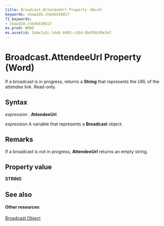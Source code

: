 ```yaml
---
title: Broadcast.AttendeeUrl Property (Word)
keywords: vbawd10.chm36438017
f1_keywords:
- vbawd10.chm36438017
ms.prod: WORD
ms.assetid: 3abe1a3c-14eb-8405-c16d-0bdf6b30e34f
---
```



# Broadcast.AttendeeUrl Property (Word)

If a broadcast is in progress, returns a  **String** that represents the URL of the attendee link. Read-only.


## Syntax

 _expression_ . **AttendeeUrl**

 _expression_ A variable that represents a **Broadcast** object.


## Remarks

If a broadcast is not in progress,  **AttendeeUrl** returns an empty string.


## Property value

 **STRING**


## See also


#### Other resources


[Broadcast Object](broadcast-object-word.md)



